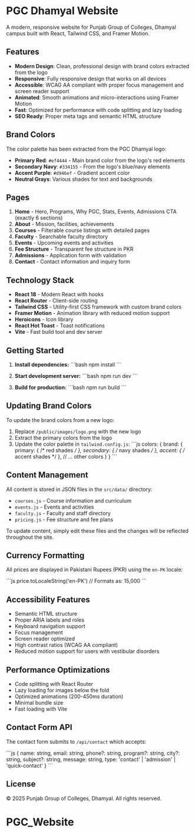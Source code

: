 # PGC Dhamyal Website

A modern, responsive website for Punjab Group of Colleges, Dhamyal campus built with React, Tailwind CSS, and Framer Motion.

## Features

- **Modern Design**: Clean, professional design with brand colors extracted from the logo
- **Responsive**: Fully responsive design that works on all devices
- **Accessible**: WCAG AA compliant with proper focus management and screen reader support
- **Animated**: Smooth animations and micro-interactions using Framer Motion
- **Fast**: Optimized for performance with code splitting and lazy loading
- **SEO Ready**: Proper meta tags and semantic HTML structure

## Brand Colors

The color palette has been extracted from the PGC Dhamyal logo:

- **Primary Red**: `#ef4444` - Main brand color from the logo's red elements
- **Secondary Navy**: `#334155` - From the logo's blue/navy elements  
- **Accent Purple**: `#d946ef` - Gradient accent color
- **Neutral Grays**: Various shades for text and backgrounds

## Pages

1. **Home** - Hero, Programs, Why PGC, Stats, Events, Admissions CTA (exactly 6 sections)
2. **About** - Mission, facilities, achievements
3. **Courses** - Filterable course listings with detailed pages
4. **Faculty** - Searchable faculty directory
5. **Events** - Upcoming events and activities
6. **Fee Structure** - Transparent fee structure in PKR
7. **Admissions** - Application form with validation
8. **Contact** - Contact information and inquiry form

## Technology Stack

- **React 18** - Modern React with hooks
- **React Router** - Client-side routing
- **Tailwind CSS** - Utility-first CSS framework with custom brand colors
- **Framer Motion** - Animation library with reduced motion support
- **Heroicons** - Icon library
- **React Hot Toast** - Toast notifications
- **Vite** - Fast build tool and dev server

## Getting Started

1. **Install dependencies:**
   \`\`\`bash
   npm install
   \`\`\`

2. **Start development server:**
   \`\`\`bash
   npm run dev
   \`\`\`

3. **Build for production:**
   \`\`\`bash
   npm run build
   \`\`\`

## Updating Brand Colors

To update the brand colors from a new logo:

1. Replace `/public/images/logo.png` with the new logo
2. Extract the primary colors from the logo
3. Update the color palette in `tailwind.config.js`:
   \`\`\`js
   colors: {
     brand: {
       primary: { /* red shades */ },
       secondary: { /* navy shades */ },
       accent: { /* accent shades */ },
       // ... other colors
     }
   }
   \`\`\`

## Content Management

All content is stored in JSON files in the `src/data/` directory:

- `courses.js` - Course information and curriculum
- `events.js` - Events and activities
- `faculty.js` - Faculty and staff directory
- `pricing.js` - Fee structure and fee plans

To update content, simply edit these files and the changes will be reflected throughout the site.

## Currency Formatting

All prices are displayed in Pakistani Rupees (PKR) using the `en-PK` locale:

\`\`\`js
price.toLocaleString('en-PK') // Formats as: 15,000
\`\`\`

## Accessibility Features

- Semantic HTML structure
- Proper ARIA labels and roles
- Keyboard navigation support
- Focus management
- Screen reader optimized
- High contrast ratios (WCAG AA compliant)
- Reduced motion support for users with vestibular disorders

## Performance Optimizations

- Code splitting with React Router
- Lazy loading for images below the fold
- Optimized animations (200-450ms duration)
- Minimal bundle size
- Fast loading with Vite

## Contact Form API

The contact form submits to `/api/contact` which accepts:

\`\`\`js
{
  name: string,
  email: string,
  phone?: string,
  program?: string,
  city?: string,
  subject?: string,
  message: string,
  type: 'contact' | 'admission' | 'quick-contact'
}
\`\`\`

## License

© 2025 Punjab Group of Colleges, Dhamyal. All rights reserved.
# PGC_Website
